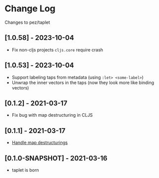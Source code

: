 # Change Log

Changes to pez/taplet

## [1.0.58] - 2023-10-04

- Fix non-cljs projects `cljs.core` require crash

## [1.0.53] - 2023-10-04

- Support labeling taps from metadata (using `:let> <some-label>`)
- Unwrap the inner vectors in the taps (now they look more like binding vectors)

## [0.1.2] - 2021-03-17

- Fix bug with map destructuring in CLJS

## [0.1.1] - 2021-03-17

- [Handle map destructurings](https://clojureverse.org/t/lets-tap-with-let-a-k-a-my-first-macro-taplet/7361/5)

## [0.1.0-SNAPSHOT] - 2021-03-16

- taplet is born
